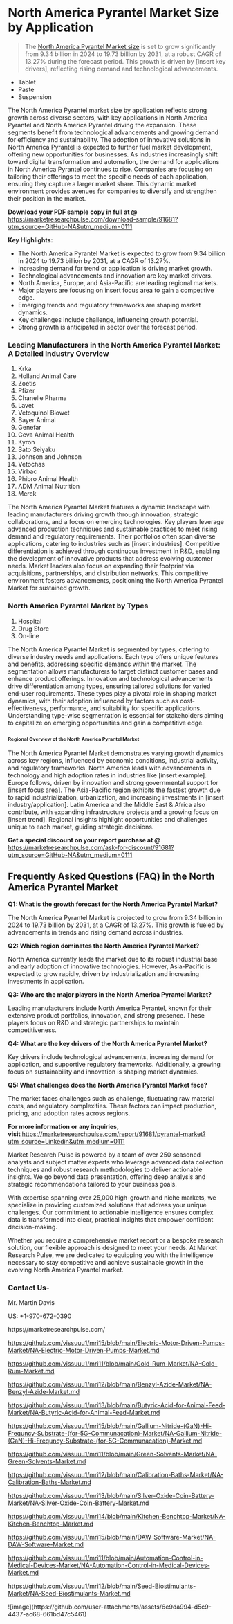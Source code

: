 <h1>North America Pyrantel Market&nbsp;Size by Application</h1><blockquote><p>The <a href="https://marketresearchpulse.com/download-sample/91681?utm_source=GitHub-NA&amp;utm_medium=0111">North America Pyrantel Market size</a> is set to grow significantly from 9.34 billion in 2024 to 19.73 billion by 2031, at a robust CAGR of 13.27% during the forecast period. This growth is driven by [insert key drivers], reflecting rising demand and technological advancements.</p></blockquote><ul><li>Tablet<li> Paste<li> Suspension</li></ul><p>The North America Pyrantel market size by application reflects strong growth across diverse sectors, with key applications in North America Pyrantel and North America Pyrantel driving the expansion. These segments benefit from technological advancements and growing demand for efficiency and sustainability. The adoption of innovative solutions in North America Pyrantel is expected to further fuel market development, offering new opportunities for businesses. As industries increasingly shift toward digital transformation and automation, the demand for applications in North America Pyrantel continues to rise. Companies are focusing on tailoring their offerings to meet the specific needs of each application, ensuring they capture a larger market share. This dynamic market environment provides avenues for companies to diversify and strengthen their position in the market.</p><p><strong>Download your PDF sample copy in full at @ </strong><a href="https://marketresearchpulse.com/download-sample/91681?utm_source=GitHub-NA&amp;utm_medium=0111">https://marketresearchpulse.com/download-sample/91681?utm_source=GitHub-NA&amp;utm_medium=0111</a></p><p><strong>Key Highlights: </strong></p><ul><li>The North America Pyrantel Market is expected to grow from 9.34 billion in 2024 to 19.73 billion by 2031, at a CAGR of 13.27%.</li><li>Increasing demand for trend or application is driving market growth.</li><li>Technological advancements and innovation are key market drivers.</li><li>North America, Europe, and Asia-Pacific are leading regional markets.</li><li>Major players are focusing on insert focus area to gain a competitive edge.</li><li>Emerging trends and regulatory frameworks are shaping market dynamics.</li><li>Key challenges include challenge, influencing growth potential.</li><li>Strong growth is anticipated in sector over the forecast period.</li></ul><h3>Leading Manufacturers in the North America Pyrantel Market: A Detailed Industry Overview</h3><ol><li>Krka</li><li>Holland Animal Care</li><li>Zoetis</li><li>Pfizer</li><li>Chanelle Pharma</li><li>Lavet</li><li>Vetoquinol Biowet</li><li>Bayer Animal</li><li>Genefar</li><li>Ceva Animal Health</li><li>Kyron</li><li>Sato Seiyaku</li><li>Johnson and Johnson</li><li>Vetochas</li><li>Virbac</li><li>Phibro Animal Health</li><li>ADM Animal Nutrition</li><li>Merck</li></ol><div class="flex max-w-full flex-col flex-grow"><div class="min-h-8 text-message flex w-full flex-col items-end gap-2 whitespace-normal break-words [.text-message+&amp;]:mt-5" dir="auto" data-message-author-role="assistant" data-message-id="fd8432e4-4910-450d-b182-61b7bfb0a01f" data-message-model-slug="gpt-4o"><div class="flex w-full flex-col gap-1 empty:hidden first:pt-[3px]"><div class="markdown prose w-full break-words dark:prose-invert light"><p>The North America Pyrantel Market features a dynamic landscape with leading manufacturers driving growth through innovation, strategic collaborations, and a focus on emerging technologies. Key players leverage advanced production techniques and sustainable practices to meet rising demand and regulatory requirements. Their portfolios often span diverse applications, catering to industries such as [insert industries]. Competitive differentiation is achieved through continuous investment in R&amp;D, enabling the development of innovative products that address evolving customer needs. Market leaders also focus on expanding their footprint via acquisitions, partnerships, and distribution networks. This competitive environment fosters advancements, positioning the North America Pyrantel Market for sustained growth.</p></div></div></div></div><h3>North America Pyrantel Market by Types</h3><ol><li>Hospital<li> Drug Store<li> On-line</li></ol><div class="flex max-w-full flex-col flex-grow"><div class="min-h-8 text-message flex w-full flex-col items-end gap-2 whitespace-normal break-words [.text-message+&amp;]:mt-5" dir="auto" data-message-author-role="assistant" data-message-id="084470be-0bb7-4664-bddf-5156b4f41249" data-message-model-slug="gpt-4o-mini"><div class="flex w-full flex-col gap-1 empty:hidden first:pt-[3px]"><div class="markdown prose w-full break-words dark:prose-invert light"><p>The North America Pyrantel Market is segmented by types, catering to diverse industry needs and applications. Each type offers unique features and benefits, addressing specific demands within the market. The segmentation allows manufacturers to target distinct customer bases and enhance product offerings. Innovation and technological advancements drive differentiation among types, ensuring tailored solutions for varied end-user requirements. These types play a pivotal role in shaping market dynamics, with their adoption influenced by factors such as cost-effectiveness, performance, and suitability for specific applications. Understanding type-wise segmentation is essential for stakeholders aiming to capitalize on emerging opportunities and gain a competitive edge.</p></div></div></div></div><h3><span style="font-size: 11px;">Regional Overview of the North America Pyrantel Market</span></h3><div class="flex max-w-full flex-col flex-grow"><div class="min-h-8 text-message flex w-full flex-col items-end gap-2 whitespace-normal break-words [.text-message+&amp;]:mt-5" dir="auto" data-message-author-role="assistant" data-message-id="e9038762-ce64-4e30-91c9-9bd413514231" data-message-model-slug="gpt-4o-mini"><div class="flex w-full flex-col gap-1 empty:hidden first:pt-[3px]"><div class="markdown prose w-full break-words dark:prose-invert light"><p>The North America Pyrantel Market demonstrates varying growth dynamics across key regions, influenced by economic conditions, industrial activity, and regulatory frameworks. North America leads with advancements in technology and high adoption rates in industries like [insert example]. Europe follows, driven by innovation and strong governmental support for [insert focus area]. The Asia-Pacific region exhibits the fastest growth due to rapid industrialization, urbanization, and increasing investments in [insert industry/application]. Latin America and the Middle East &amp; Africa also contribute, with expanding infrastructure projects and a growing focus on [insert trend]. Regional insights highlight opportunities and challenges unique to each market, guiding strategic decisions.</p></div></div></div></div><p><strong>Get a special discount on your report purchase at @ </strong><a href="https://marketresearchpulse.com/ask-for-discount/91681?utm_source=GitHub-NA&amp;utm_medium=0111">https://marketresearchpulse.com/ask-for-discount/91681?utm_source=GitHub-NA&amp;utm_medium=0111</a></p><h2>Frequently Asked Questions (FAQ) in the North America Pyrantel Market</h2><p><strong>Q1: What is the growth forecast for the North America Pyrantel Market?</strong></p><p>The North America Pyrantel Market is projected to grow from 9.34 billion in 2024 to 19.73 billion by 2031, at a CAGR of 13.27%. This growth is fueled by advancements in trends and rising demand across industries.</p><p><strong>Q2: Which region dominates the North America Pyrantel Market?</strong></p><p>North America currently leads the market due to its robust industrial base and early adoption of innovative technologies. However, Asia-Pacific is expected to grow rapidly, driven by industrialization and increasing investments in application.</p><p><strong>Q3: Who are the major players in the North America Pyrantel Market?</strong></p><p>Leading manufacturers include North America Pyrantel, known for their extensive product portfolios, innovation, and strong presence. These players focus on R&amp;D and strategic partnerships to maintain competitiveness.</p><p><strong>Q4: What are the key drivers of the North America Pyrantel Market?</strong></p><p>Key drivers include technological advancements, increasing demand for application, and supportive regulatory frameworks. Additionally, a growing focus on sustainability and innovation is shaping market dynamics.</p><p><strong>Q5: What challenges does the North America Pyrantel Market face?</strong></p><p>The market faces challenges such as challenge, fluctuating raw material costs, and regulatory complexities. These factors can impact production, pricing, and adoption rates across regions.</p><p><strong>For more information or any inquiries, visit&nbsp;</strong><a href="https://marketresearchpulse.com/report/91681/pyrantel-market?utm_source=Linkedin&utm_medium=0111">https://marketresearchpulse.com/report/91681/pyrantel-market?utm_source=Linkedin&utm_medium=0111</a></p><p>Market Research Pulse is powered by a team of over 250 seasoned analysts and subject matter experts who leverage advanced data collection techniques and robust research methodologies to deliver actionable insights. We go beyond data presentation, offering deep analysis and strategic recommendations tailored to your business goals.</p><p>With expertise spanning over 25,000 high-growth and niche markets, we specialize in providing customized solutions that address your unique challenges. Our commitment to actionable intelligence ensures complex data is transformed into clear, practical insights that empower confident decision-making.</p><p>Whether you require a comprehensive market report or a bespoke research solution, our flexible approach is designed to meet your needs. At Market Research Pulse, we are dedicated to equipping you with the intelligence necessary to stay competitive and achieve sustainable growth in the evolving North America Pyrantel market.</p><h3><strong>Contact Us-</strong></h3><p>Mr. Martin Davis</p><p>US: +1-970-672-0390</p><p>https://marketresearchpulse.com/</p><p><a href="https://github.com/vissuuu1/mri15/blob/main/Electric-Motor-Driven-Pumps-Market/NA-Electric-Motor-Driven-Pumps-Market.md">https://github.com/vissuuu1/mri15/blob/main/Electric-Motor-Driven-Pumps-Market/NA-Electric-Motor-Driven-Pumps-Market.md</a></p><p><a href="https://github.com/vissuuu1/mri11/blob/main/Gold-Rum-Market/NA-Gold-Rum-Market.md">https://github.com/vissuuu1/mri11/blob/main/Gold-Rum-Market/NA-Gold-Rum-Market.md</a></p><p><a href="https://github.com/vissuuu1/mri12/blob/main/Benzyl-Azide-Market/NA-Benzyl-Azide-Market.md">https://github.com/vissuuu1/mri12/blob/main/Benzyl-Azide-Market/NA-Benzyl-Azide-Market.md</a></p><p><a href="https://github.com/vissuuu1/mri13/blob/main/Butyric-Acid-for-Animal-Feed-Market/NA-Butyric-Acid-for-Animal-Feed-Market.md">https://github.com/vissuuu1/mri13/blob/main/Butyric-Acid-for-Animal-Feed-Market/NA-Butyric-Acid-for-Animal-Feed-Market.md</a></p><p><a href="https://github.com/vissuuu1/mri15/blob/main/Gallium-Nitride-(GaN)-Hi-Frequncy-Substrate-(for-5G-Communacation)-Market/NA-Gallium-Nitride-(GaN)-Hi-Frequncy-Substrate-(for-5G-Communacation)-Market.md">https://github.com/vissuuu1/mri15/blob/main/Gallium-Nitride-(GaN)-Hi-Frequncy-Substrate-(for-5G-Communacation)-Market/NA-Gallium-Nitride-(GaN)-Hi-Frequncy-Substrate-(for-5G-Communacation)-Market.md</a></p><p><a href="https://github.com/vissuuu1/mri11/blob/main/Green-Solvents-Market/NA-Green-Solvents-Market.md">https://github.com/vissuuu1/mri11/blob/main/Green-Solvents-Market/NA-Green-Solvents-Market.md</a></p><p><a href="https://github.com/vissuuu1/mri12/blob/main/Calibration-Baths-Market/NA-Calibration-Baths-Market.md">https://github.com/vissuuu1/mri12/blob/main/Calibration-Baths-Market/NA-Calibration-Baths-Market.md</a></p><p><a href="https://github.com/vissuuu1/mri13/blob/main/Silver-Oxide-Coin-Battery-Market/NA-Silver-Oxide-Coin-Battery-Market.md">https://github.com/vissuuu1/mri13/blob/main/Silver-Oxide-Coin-Battery-Market/NA-Silver-Oxide-Coin-Battery-Market.md</a></p><p><a href="https://github.com/vissuuu1/mri14/blob/main/Kitchen-Benchtop-Market/NA-Kitchen-Benchtop-Market.md">https://github.com/vissuuu1/mri14/blob/main/Kitchen-Benchtop-Market/NA-Kitchen-Benchtop-Market.md</a></p><p><a href="https://github.com/vissuuu1/mri15/blob/main/DAW-Software-Market/NA-DAW-Software-Market.md">https://github.com/vissuuu1/mri15/blob/main/DAW-Software-Market/NA-DAW-Software-Market.md</a></p><p><a href="https://github.com/vissuuu1/mri11/blob/main/Automation-Control-in-Medical-Devices-Market/NA-Automation-Control-in-Medical-Devices-Market.md">https://github.com/vissuuu1/mri11/blob/main/Automation-Control-in-Medical-Devices-Market/NA-Automation-Control-in-Medical-Devices-Market.md</a></p><p><a href="https://github.com/vissuuu1/mri12/blob/main/Seed-Biostimulants-Market/NA-Seed-Biostimulants-Market.md">https://github.com/vissuuu1/mri12/blob/main/Seed-Biostimulants-Market/NA-Seed-Biostimulants-Market.md</a></p>
![image](https://github.com/user-attachments/assets/6e9da994-d5c9-4437-ac68-661bd47c5461)
